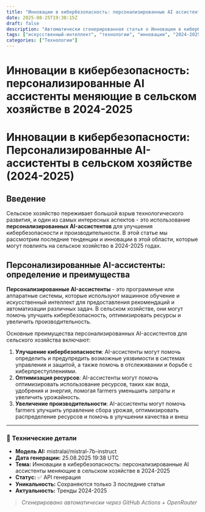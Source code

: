 ```yaml
---
title: "Инновации в кибербезопасность: персонализированные AI ассистенты меняющие в сельском хозяйстве в 2024-2025"
date: 2025-08-25T19:38:15Z
draft: false
description: "Автоматически сгенерированная статья о Инновации в кибербезопасность: персонализированные AI ассистенты меняющие в сельском хозяйстве в 2024-2025"
tags: ["искусственный-интеллект", "технологии", "инновации", "2024-2025", "кибербезопасность"]
categories: ["Технологии"]
---
```


# Инновации в кибербезопасность: персонализированные AI ассистенты меняющие в сельском хозяйстве в 2024-2025

# Инновации в кибербезопасности: Персонализированные AI-ассистенты в сельском хозяйстве (2024-2025)

## Введение

Сельское хозяйство переживает большой взрыв технологического развития, и один из самых интересных аспектов - это использование **персонализированных AI-ассистентов** для улучшения кибербезопасности и производительности. В этой статье мы рассмотрим последние тенденции и инновации в этой области, которые могут повлиять на сельское хозяйство в 2024-2025 годах.

## Персонализированные AI-ассистенты: определение и преимущества

**Персонализированные AI-ассистенты** - это программные или аппаратные системы, которые используют машинное обучение и искусственный интеллект для предоставления рекомендаций и автоматизации различных задач. В сельском хозяйстве, они могут помочь улучшить кибербезопасность, оптимизировать ресурсы и увеличить производительность.

Основные преимущества персонализированных AI-ассистентов для сельского хозяйства включают:

1. **Улучшение кибербезопасности**: AI-ассистенты могут помочь определить и предупредить возможные уязвимости в системах управления и защитой, а также помочь в отслеживании и борьбе с киберпреступлениями.
2. **Оптимизация ресурсов**: AI-ассистенты могут помочь оптимизировать использование ресурсов, таких как вода, удобрения и энергия, помогая farmers уменьшить затраты и увеличить урожайность.
3. **Увеличение производительности**: AI-ассистенты могут помочь farmers улучшить управление сбора урожая, оптимизировать распределение ресурсов и помочь в улучшении качества и внеш

---

### 🔧 Технические детали

- **Модель AI:** mistralai/mistral-7b-instruct
- **Дата генерации:** 25.08.2025 19:38 UTC
- **Тема:** Инновации в кибербезопасность: персонализированные AI ассистенты меняющие в сельском хозяйстве в 2024-2025
- **Статус:** ✅ API генерация
- **Уникальность:** Сохраняются только 3 последние статьи
- **Актуальность:** Тренды 2024-2025

> *Сгенерировано автоматически через GitHub Actions + OpenRouter*
